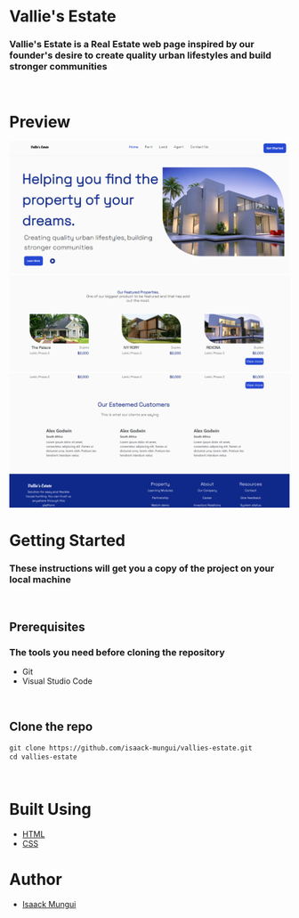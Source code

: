 # Vallie's Estate

### Vallie's Estate is a Real Estate web page inspired by our founder's desire to create quality urban lifestyles and build stronger communities

<br/>


# Preview

![](page-1.png)
![](page-4.png)
![](page-5.png)

# Getting Started

### These instructions will get you a copy of the project on your local machine

<br/>

## Prerequisites

### The tools you need before cloning the repository

* Git
* Visual Studio Code

<br/>

## Clone the repo

```git
git clone https://github.com/isaack-mungui/vallies-estate.git
cd vallies-estate
```

<br/>

# Built Using

* [HTML](https://developer.mozilla.org/en-US/docs/Web/HTML)
* [CSS](https://developer.mozilla.org/en-US/docs/Web/CSS)

# Author

* [Isaack Mungui](https://github.com/isaack-mungui)

